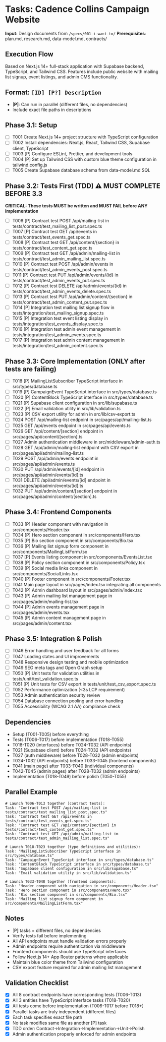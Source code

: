 # Tasks: Cadence Collins Campaign Website

**Input**: Design documents from `/specs/001-i-want-to/`
**Prerequisites**: plan.md, research.md, data-model.md, contracts/

## Execution Flow
Based on Next.js 14+ full-stack application with Supabase backend, TypeScript, and Tailwind CSS. Features include public website with mailing list signup, event listings, and admin CMS functionality.

## Format: `[ID] [P?] Description`
- **[P]**: Can run in parallel (different files, no dependencies)
- Include exact file paths in descriptions

## Phase 3.1: Setup
- [ ] T001 Create Next.js 14+ project structure with TypeScript configuration
- [ ] T002 Install dependencies: Next.js, React, Tailwind CSS, Supabase client, TypeScript
- [ ] T003 [P] Configure ESLint, Prettier, and development tools
- [ ] T004 [P] Set up Tailwind CSS with custom blue theme configuration in tailwind.config.js
- [ ] T005 Create Supabase database schema from data-model.md SQL

## Phase 3.2: Tests First (TDD) ⚠️ MUST COMPLETE BEFORE 3.3
**CRITICAL: These tests MUST be written and MUST FAIL before ANY implementation**
- [ ] T006 [P] Contract test POST /api/mailing-list in tests/contract/test_mailing_list_post.spec.ts
- [ ] T007 [P] Contract test GET /api/events in tests/contract/test_events_get.spec.ts
- [ ] T008 [P] Contract test GET /api/content/{section} in tests/contract/test_content_get.spec.ts
- [ ] T009 [P] Contract test GET /api/admin/mailing-list in tests/contract/test_admin_mailing_list.spec.ts
- [ ] T010 [P] Contract test POST /api/admin/events in tests/contract/test_admin_events_post.spec.ts
- [ ] T011 [P] Contract test PUT /api/admin/events/{id} in tests/contract/test_admin_events_put.spec.ts
- [ ] T012 [P] Contract test DELETE /api/admin/events/{id} in tests/contract/test_admin_events_delete.spec.ts  
- [ ] T013 [P] Contract test PUT /api/admin/content/{section} in tests/contract/test_admin_content_put.spec.ts
- [ ] T014 [P] Integration test mailing list signup flow in tests/integration/test_mailing_signup.spec.ts
- [ ] T015 [P] Integration test event listing display in tests/integration/test_events_display.spec.ts
- [ ] T016 [P] Integration test admin event management in tests/integration/test_admin_events.spec.ts
- [ ] T017 [P] Integration test admin content management in tests/integration/test_admin_content.spec.ts

## Phase 3.3: Core Implementation (ONLY after tests are failing)
- [ ] T018 [P] MailingListSubscriber TypeScript interface in src/types/database.ts
- [ ] T019 [P] CampaignEvent TypeScript interface in src/types/database.ts  
- [ ] T020 [P] ContentBlock TypeScript interface in src/types/database.ts
- [ ] T021 [P] Supabase client configuration in src/lib/supabase.ts
- [ ] T022 [P] Email validation utility in src/lib/validation.ts
- [ ] T023 [P] CSV export utility for admin in src/lib/csv-export.ts
- [ ] T024 POST /api/mailing-list endpoint in src/pages/api/mailing-list.ts
- [ ] T025 GET /api/events endpoint in src/pages/api/events.ts
- [ ] T026 GET /api/content/[section] endpoint in src/pages/api/content/[section].ts
- [ ] T027 Admin authentication middleware in src/middleware/admin-auth.ts
- [ ] T028 GET /api/admin/mailing-list endpoint with CSV export in src/pages/api/admin/mailing-list.ts
- [ ] T029 POST /api/admin/events endpoint in src/pages/api/admin/events.ts
- [ ] T030 PUT /api/admin/events/[id] endpoint in src/pages/api/admin/events/[id].ts
- [ ] T031 DELETE /api/admin/events/[id] endpoint in src/pages/api/admin/events/[id].ts
- [ ] T032 PUT /api/admin/content/[section] endpoint in src/pages/api/admin/content/[section].ts

## Phase 3.4: Frontend Components
- [ ] T033 [P] Header component with navigation in src/components/Header.tsx
- [ ] T034 [P] Hero section component in src/components/Hero.tsx
- [ ] T035 [P] Bio section component in src/components/Bio.tsx
- [ ] T036 [P] Mailing list signup form component in src/components/MailingListForm.tsx
- [ ] T037 [P] Events listing component in src/components/EventsList.tsx
- [ ] T038 [P] Policy section component in src/components/Policy.tsx
- [ ] T039 [P] Social media links component in src/components/SocialLinks.tsx
- [ ] T040 [P] Footer component in src/components/Footer.tsx
- [ ] T041 Main page layout in src/pages/index.tsx integrating all components
- [ ] T042 [P] Admin dashboard layout in src/pages/admin/index.tsx
- [ ] T043 [P] Admin mailing list management page in src/pages/admin/mailing-list.tsx
- [ ] T044 [P] Admin events management page in src/pages/admin/events.tsx
- [ ] T045 [P] Admin content management page in src/pages/admin/content.tsx

## Phase 3.5: Integration & Polish  
- [ ] T046 Error handling and user feedback for all forms
- [ ] T047 Loading states and UI improvements
- [ ] T048 Responsive design testing and mobile optimization
- [ ] T049 SEO meta tags and Open Graph setup
- [ ] T050 [P] Unit tests for validation utilities in tests/unit/test_validation.spec.ts
- [ ] T051 [P] Unit tests for CSV export in tests/unit/test_csv_export.spec.ts
- [ ] T052 Performance optimization (<3s LCP requirement)
- [ ] T053 Admin authentication security review
- [ ] T054 Database connection pooling and error handling
- [ ] T055 Accessibility (WCAG 2.1 AA) compliance check

## Dependencies
- Setup (T001-T005) before everything
- Tests (T006-T017) before implementation (T018-T055) 
- T018-T020 (interfaces) before T024-T032 (API endpoints)
- T021 (Supabase client) before T024-T032 (API endpoints)
- T027 (auth middleware) before T028-T032 (admin endpoints)
- T024-T032 (API endpoints) before T033-T045 (frontend components)
- T041 (main page) after T033-T040 (individual components)
- T042-T045 (admin pages) after T028-T032 (admin endpoints)
- Implementation (T018-T049) before polish (T050-T055)

## Parallel Example
```
# Launch T006-T013 together (contract tests):
Task: "Contract test POST /api/mailing-list in tests/contract/test_mailing_list_post.spec.ts" 
Task: "Contract test GET /api/events in tests/contract/test_events_get.spec.ts"
Task: "Contract test GET /api/content/{section} in tests/contract/test_content_get.spec.ts"
Task: "Contract test GET /api/admin/mailing-list in tests/contract/test_admin_mailing_list.spec.ts"

# Launch T018-T023 together (type definitions and utilities):
Task: "MailingListSubscriber TypeScript interface in src/types/database.ts"
Task: "CampaignEvent TypeScript interface in src/types/database.ts" 
Task: "ContentBlock TypeScript interface in src/types/database.ts"
Task: "Supabase client configuration in src/lib/supabase.ts"
Task: "Email validation utility in src/lib/validation.ts"

# Launch T033-T040 together (frontend components):
Task: "Header component with navigation in src/components/Header.tsx"
Task: "Hero section component in src/components/Hero.tsx"
Task: "Bio section component in src/components/Bio.tsx"
Task: "Mailing list signup form component in src/components/MailingListForm.tsx"
```

## Notes
- [P] tasks = different files, no dependencies
- Verify tests fail before implementing
- All API endpoints must handle validation errors properly
- Admin endpoints require authentication via middleware
- Frontend components should use TypeScript interfaces
- Follow Next.js 14+ App Router patterns where applicable
- Maintain blue color theme from Tailwind configuration
- CSV export feature required for admin mailing list management

## Validation Checklist
- [x] All 8 contract endpoints have corresponding tests (T006-T013)
- [x] All 3 entities have TypeScript interface tasks (T018-T020)
- [x] All tests come before implementation (T006-T017 before T018+)
- [x] Parallel tasks are truly independent (different files)
- [x] Each task specifies exact file path
- [x] No task modifies same file as another [P] task
- [x] TDD order: Contract→Integration→Implementation→Unit→Polish
- [x] Admin authentication properly enforced for admin endpoints